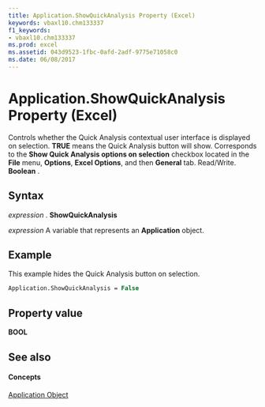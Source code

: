 ```yaml
---
title: Application.ShowQuickAnalysis Property (Excel)
keywords: vbaxl10.chm133337
f1_keywords:
- vbaxl10.chm133337
ms.prod: excel
ms.assetid: 043d9523-1fbc-0afd-2adf-9775e71058c0
ms.date: 06/08/2017
---
```



# Application.ShowQuickAnalysis Property (Excel)

Controls whether the Quick Analysis contextual user interface is displayed on selection. **TRUE** means the Quick Analysis button will show. Corresponds to the **Show Quick Analysis options on selection** checkbox located in the **File** menu, **Options**, **Excel Options**, and then **General** tab. Read/Write. **Boolean** .


## Syntax

 _expression_ . **ShowQuickAnalysis**

 _expression_ A variable that represents an **Application** object.


## Example

This example hides the Quick Analysis button on selection.


```vb
Application.ShowQuickAnalysis = False
```


## Property value

 **BOOL**


## See also


#### Concepts


[Application Object](application-object-excel.md)


